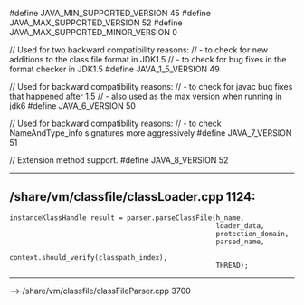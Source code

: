 #define JAVA_MIN_SUPPORTED_VERSION        45
#define JAVA_MAX_SUPPORTED_VERSION        52
#define JAVA_MAX_SUPPORTED_MINOR_VERSION  0

// Used for two backward compatibility reasons:
// - to check for new additions to the class file format in JDK1.5
// - to check for bug fixes in the format checker in JDK1.5
#define JAVA_1_5_VERSION                  49

// Used for backward compatibility reasons:
// - to check for javac bug fixes that happened after 1.5
// - also used as the max version when running in jdk6
#define JAVA_6_VERSION                    50

// Used for backward compatibility reasons:
// - to check NameAndType_info signatures more aggressively
#define JAVA_7_VERSION                    51

// Extension method support.
#define JAVA_8_VERSION                    52

-----

/share/vm/classfile/classLoader.cpp 1124:
-----
    instanceKlassHandle result = parser.parseClassFile(h_name,
                                                       loader_data,
                                                       protection_domain,
                                                       parsed_name,
                                                       context.should_verify(classpath_index),
                                                       THREAD);

-----
--> /share/vm/classfile/classFileParser.cpp 3700


